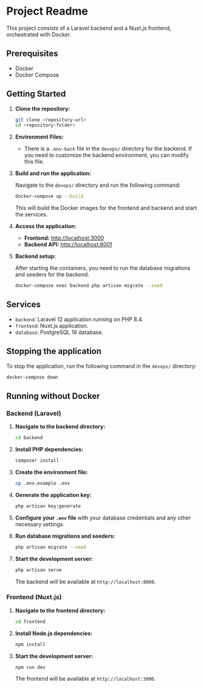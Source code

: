 # Project Readme

This project consists of a Laravel backend and a Nuxt.js frontend, orchestrated with Docker.

## Prerequisites

- Docker
- Docker Compose

## Getting Started

1.  **Clone the repository:**

    ```bash
    git clone <repository-url>
    cd <repository-folder>
    ```

2.  **Environment Files:**

    -   There is a `.env-back` file in the `devops/` directory for the backend. If you need to customize the backend environment, you can modify this file.

3.  **Build and run the application:**

    Navigate to the `devops/` directory and run the following command:

    ```bash
    docker-compose up --build
    ```

    This will build the Docker images for the frontend and backend and start the services.

4.  **Access the application:**

    -   **Frontend:** [http://localhost:3000](http://localhost:3000)
    -   **Backend API:** [http://localhost:8001](http://localhost:8001)

5.  **Backend setup:**

    After starting the containers, you need to run the database migrations and seeders for the backend.

    ```bash
    docker-compose exec backend php artisan migrate --seed
    ```

## Services

-   `backend`: Laravel 12 application running on PHP 8.4.
-   `frontend`: Nuxt.js application.
-   `database`: PostgreSQL 16 database.

## Stopping the application

To stop the application, run the following command in the `devops/` directory:

```bash
docker-compose down
```

## Running without Docker

### Backend (Laravel)

1.  **Navigate to the backend directory:**
    ```bash
    cd backend
    ```

2.  **Install PHP dependencies:**
    ```bash
    composer install
    ```

3.  **Create the environment file:**
    ```bash
    cp .env.example .env
    ```

4.  **Generate the application key:**
    ```bash
    php artisan key:generate
    ```

5.  **Configure your `.env` file** with your database credentials and any other necessary settings.

6.  **Run database migrations and seeders:**
    ```bash
    php artisan migrate --seed
    ```

7.  **Start the development server:**
    ```bash
    php artisan serve
    ```
    The backend will be available at `http://localhost:8000`.

### Frontend (Nuxt.js)

1.  **Navigate to the frontend directory:**
    ```bash
    cd frontend
    ```

2.  **Install Node.js dependencies:**
    ```bash
    npm install
    ```

3.  **Start the development server:**
    ```bash
    npm run dev
    ```
    The frontend will be available at `http://localhost:3000`.